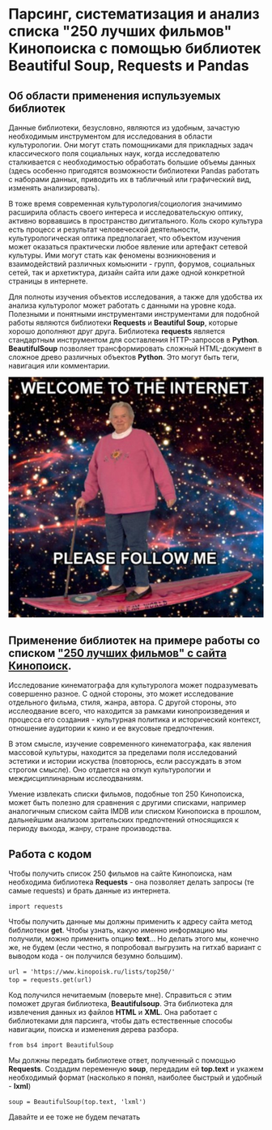 # Парсинг, систематизация и анализ списка "250 лучших фильмов" Кинопоиска с помощью библиотек Beautiful Soup, Requests и Pandas

## Об области применения испульзуемых библиотек

Данные библиотеки, безусловно, являются из удобным, зачастую необходимым инструментом для исследования в области культурологии. Они могут стать помощниками для прикладных задач классического поля социальных наук, когда исследователю сталкивается с необходимостью обработать большие объемы данных (здесь особенно пригодятся возможности библиотеки Pandas работать с наборами данных, приводить их в табличный или графический вид, изменять анализировать).

В тоже время современная культурология/социология значимимо расширила область своего интереса и исследовательскую оптику, активно ворвавшись в пространство дигитального. Коль скоро культура есть процесс и результат человеческой деятельности, культурологическая оптика предполагает, что объектом изучения может оказаться практически любое явление или артефакт сетевой культуры. Ими могут стать как феномены возникновения и взаимодействий различных комьюнити - групп, форумов, социальных сетей, так и архетиктура, дизайн сайта или даже одной конкретной страницы в интернете.

Для полноты изучения объектов исследования, а также для удобства их анализа культуролог может работать с данными на уровне кода. Полезными и понятными инструментами инструментами для подобной работы являются библиотеки __Requests__ и __Beautiful Soup__, которые хорошо дополняют друг друга. Библиотека __requests__ является стандартным инструментом для составления HTTP-запросов в __Python__. __BeautifulSoup__ позволяет трансформировать сложный HTML-документ в сложное древо различных объектов __Python__. Это могут быть теги, навигация или комментарии.

![This is an image](https://github.com/nikolanidvora/project/blob/main/folder/welcome%20to%20the%20internet.jpeg)

## Применение библиотек на примере работы со списком ["250 лучших фильмов"  с сайта Кинопоиск](https://www.kinopoisk.ru/lists/top250/?tab=all).

Исследование кинематографа для культуролога может подразумевать совершенно разное. С одной стороны, это может исследование отдельного фильма, стиля, жанра, автора. С другой стороны, это исслеодвание всего, что находится за рамками кинопроизведения и процесса его создания - культурная политика и исторический контекст, отношение аудитории к кино и ее вкусовые предпочтения. 

В этом смысле, изучение современного кинематографа, как явления массовой культуры, находится за пределами поля исследований эстетики и истории искуства (повторюсь, если рассуждать в этом строгом смысле). Оно отдается на откуп культурологии и междисциплинарным исслеодваниям. 

Умение извлекать списки фильмов, подобные топ 250 Кинопоиска, может быть полезно для сравнения с другими списками, например аналогичным списком сайта IMDB или списком Кинопоиска в прошлом, дальнейшим анализом зрительских предпочтений относящихся к периоду выхода, жанру, стране производства.

## Работа с кодом

Чтобы получить список 250 фильмов на сайте Кинопоиска, нам необходима библиотека __Requests__ - она позволяет делать запросы (те самые requests) и брать данные из интернета.
```
import requests
```
Чтобы получить данные мы должны применить к адресу сайта метод библиотеки __get__. Чтобы узнать, какую именно информацию мы получили, можно применить опцию __text__... Но делать этого мы, конечно же, не будем (если честно, я попробовал выгрузить на гитхаб вариант с выводом кода - он получился безумно большим).
```
url = 'https://www.kinopoisk.ru/lists/top250/' 
top = requests.get(url)
```
Код получился нечитаемым (поверьте мне). Справиться с этим поможет другая библиотека, __Beautifulsoup__. Эта библиотека для извлечения данных из файлов __HTML__ и __XML__. Она работает с библиотеками для парсинга, чтобы дать естественные способы навигации, поиска и изменения дерева разбора.
```
from bs4 import BeautifulSoup
```
Мы должны передать библиотеке ответ, полученный с помощью __Requests__. Создадим переменную __soup__, передадим ей __top.text__ и укажем необходимый формат (насколько я понял, наиболее быстрый и удобный - __lxml__)
```
soup = BeautifulSoup(top.text, 'lxml')
```
Давайте и ее тоже не будем печатать
